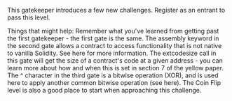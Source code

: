 This gatekeeper introduces a few new challenges. Register as an entrant to pass this level.

Things that might help:
Remember what you've learned from getting past the first gatekeeper - the first gate is the same.
The assembly keyword in the second gate allows a contract to access functionality that is not native to vanilla Solidity. See here for more information. The extcodesize call in this gate will get the size of a contract's code at a given address - you can learn more about how and when this is set in section 7 of the yellow paper.
The ^ character in the third gate is a bitwise operation (XOR), and is used here to apply another common bitwise operation (see here). The Coin Flip level is also a good place to start when approaching this challenge.
